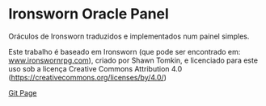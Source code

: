 # Ironsworn Oracle Panel

Oráculos de Ironsworn traduzidos e implementados num painel simples.

Este trabalho é baseado em Ironsworn (que pode ser encontrado em: www.ironswornrpg.com), criado por Shawn Tomkin, e licenciado para este uso sob a licença Creative Commons Attribution 4.0 (https://creativecommons.org/licenses/by/4.0/) 

[Git Page](https://mestredasantigas.github.io/geradordesoturnos/)
